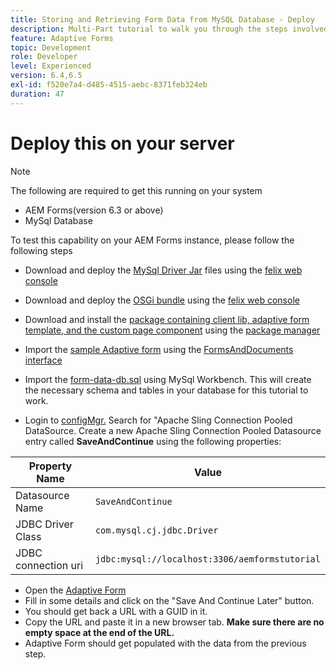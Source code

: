 ```yaml
---
title: Storing and Retrieving Form Data from MySQL Database - Deploy
description: Multi-Part tutorial to walk you through the steps involved in storing and retrieving form data
feature: Adaptive Forms
topic: Development
role: Developer
level: Experienced
version: 6.4,6.5
exl-id: f520e7a4-d485-4515-aebc-8371feb324eb
duration: 47
---
```

# Deploy this on your server

>[!NOTE]
>
>The following are required to get this running on your system
>
>* AEM Forms(version 6.3 or above)
>* MySql Database

To test this capability on your AEM Forms instance, please follow the following steps

* Download and deploy the [MySql Driver Jar](assets/mysqldriver.jar) files using the [felix web console](http://localhost:4502/system/console/bundles)
* Download and deploy the [OSGi bundle](assets/SaveAndContinue.SaveAndContinue.core-1.0-SNAPSHOT.jar) using the [felix web console](http://localhost:4502/system/console/bundles)
* Download and install the [package containing client lib, adaptive form template, and the custom page component](assets/store-and-fetch-af-with-data.zip) using the [package manager](http://localhost:4502/crx/packmgr/index.jsp)
* Import the [sample Adaptive form](assets/sample-adaptive-form.zip) using the [FormsAndDocuments interface](http://localhost:4502/aem/forms.html/content/dam/formsanddocuments)

* Import the [form-data-db.sql](assets/form-data-db.sql) using MySql Workbench. This will create the necessary schema and tables in your database for this tutorial to work.
* Login to [configMgr.](http://localhost:4502/system/console/configMgr) Search for "Apache Sling Connection Pooled DataSource. Create a new Apache Sling Connection Pooled Datasource entry called **SaveAndContinue** using the following properties:

| Property Name| Value |
| ------------------------|---------------------------------------|
| Datasource Name| `SaveAndContinue` |
| JDBC Driver Class| `com.mysql.cj.jdbc.Driver` |
| JDBC connection uri| `jdbc:mysql://localhost:3306/aemformstutorial` |

* Open the [Adaptive Form](http://localhost:4502/content/dam/formsanddocuments/demostoreandretrieveformdata/jcr:content?wcmmode=disabled)
* Fill in some details and click on the "Save And Continue Later" button.
* You should get back a URL with a GUID in it.
* Copy the URL and paste it in a new browser tab. **Make sure there are no empty space at the end of the URL.**
* Adaptive Form should get populated with the data from the previous step.
